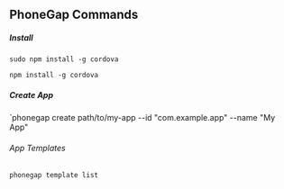 ## PhoneGap Commands


##### Install

`sudo npm install -g cordova`

`npm install -g cordova`

##### Create App

`phonegap create path/to/my-app --id "com.example.app" --name "My App"

###### App Templates

`phonegap template list`